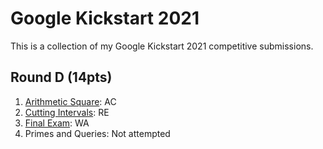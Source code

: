 # Google Kickstart 2021
This is a collection of my Google Kickstart 2021 competitive submissions.

## Round D (14pts)

1. [Arithmetic Square](https://github.com/binjang/Google-Kickstart-2021/blob/main/2021D_1): AC
2. [Cutting Intervals](https://github.com/binjang/Google-Kickstart-2021/blob/main/2021D_2.java): RE
3. [Final Exam](https://github.com/binjang/Google-Kickstart-2021/blob/main/2021D_3.java): WA
4. Primes and Queries: Not attempted
